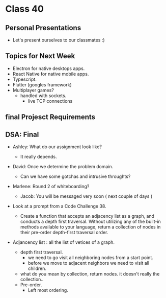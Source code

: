 # Class 40

## Personal Presentations

- Let's present ourselves to our classmates :)

## Topics for Next Week

- Electron for native desktops apps.
- React Native for native mobile apps.
- Typescript.
- Flutter (googles framework)
- Multiplayer games?
  - handled with sockets.
    - live TCP connections

## final Projesct Requirements

## DSA: Final

- Ashley: What do our assignment look like?
  - It really depends.
- David: Once we determine the problem domain.
  - Can we have some gotchas and intrusive throughts?
- Marlene: Round 2 of whiteboarding?
  - Jacob: You will be messaged very soon ( next couple of days )

- Look at a prompt from a Code Challenge 38.
  - Create a function that accepts an adjacency list as a graph, and conducts a depth first traversal. Without utilizing any of the built-in methods available to your language, return a collection of nodes in their pre-order depth-first traversal order.

- Adjancency list : all the list of vetices of a graph.
  - depth first traversal.
    - we need to go visit all neighboring nodes from a start point.
    - before we move to adjacent neighbors we need to visit all children.
  - what do you mean by collection, return nodes. it doesn't really the collection..
  - Pre-order.
    - Left most ordering.
  